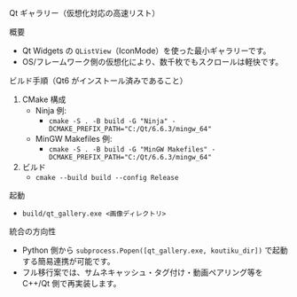 Qt ギャラリー（仮想化対応の高速リスト）

概要
- Qt Widgets の `QListView`（IconMode）を使った最小ギャラリーです。
- OS/フレームワーク側の仮想化により、数千枚でもスクロールは軽快です。

ビルド手順（Qt6 がインストール済みであること）
1. CMake 構成
   - Ninja 例:
     - `cmake -S . -B build -G "Ninja" -DCMAKE_PREFIX_PATH="C:/Qt/6.6.3/mingw_64"`
   - MinGW Makefiles 例:
     - `cmake -S . -B build -G "MinGW Makefiles" -DCMAKE_PREFIX_PATH="C:/Qt/6.6.3/mingw_64"`
2. ビルド
   - `cmake --build build --config Release`

起動
- `build/qt_gallery.exe <画像ディレクトリ>`

統合の方向性
- Python 側から `subprocess.Popen([qt_gallery.exe, koutiku_dir])` で起動する簡易連携が可能です。
- フル移行案では、サムネキャッシュ・タグ付け・動画ペアリング等を C++/Qt 側で再実装します。


